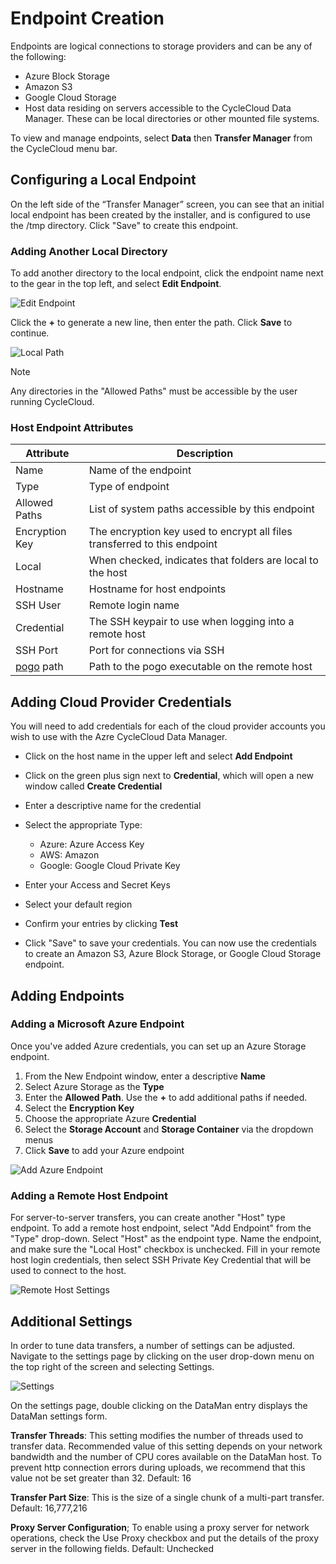 # Endpoint Creation

Endpoints are logical connections to storage providers and can be any of the following:

* Azure Block Storage  
* Amazon S3
* Google Cloud Storage
* Host data residing on servers accessible to the CycleCloud Data Manager. These can be local directories or other mounted file systems.

To view and manage endpoints, select **Data** then **Transfer Manager** from the CycleCloud menu bar.

## Configuring a Local Endpoint

On the left side of the “Transfer Manager” screen, you can see that an initial
local endpoint has been created by the installer, and is configured to use the
/tmp directory. Click "Save" to create this endpoint.

### Adding Another Local Directory

To add another directory to the local endpoint, click the endpoint name next to the gear in the
top left, and select **Edit Endpoint**.

![Edit Endpoint](~/images/edit_endpoint.png)

Click the **+** to generate a new line, then enter the path. Click **Save** to continue.

![Local Path](~/images/local_path.png)

> [!NOTE]
> Any directories in the "Allowed Paths" must be accessible by the user running CycleCloud.

### Host Endpoint Attributes

| Attribute                                                                     | Description                                                               |
| ----------------------------------------------------------------------------- | ------------------------------------------------------------------------- |
| Name                                                                          | Name of the endpoint                                                      |
| Type                                                                          | Type of endpoint                                                          |
| Allowed Paths                                                                 | List of system paths accessible by this endpoint                          |
| Encryption Key                                                                | The encryption key used to encrypt all files transferred to this endpoint |
| Local                                                                         | When checked, indicates that folders are local to the host                |
| Hostname                                                                      | Hostname for host endpoints                                               |
| SSH User                                                                      | Remote login name                                                         |
| Credential                                                                    | The SSH keypair to use when logging into a remote host                    |
| SSH Port                                                                      | Port for connections via SSH                                              |
| [pogo](https://review.docs.microsoft.com/en-us/cycle/pogo?branch=master) path | Path to the pogo executable on the remote host                            |

## Adding Cloud Provider Credentials

You will need to add credentials for each of the cloud provider accounts you wish to use with the Azre CycleCloud Data Manager.

- Click on the host name in the upper left and select **Add Endpoint**
- Click on the green plus sign next to **Credential**, which will open a new window called **Create Credential**
- Enter a descriptive name for the credential
- Select the appropriate Type:

  - Azure: Azure Access Key
  - AWS: Amazon
  - Google: Google Cloud Private Key

- Enter your Access and Secret Keys
- Select your default region
- Confirm your entries by clicking **Test**
- Click "Save" to save your credentials. You can now use the credentials to create an Amazon S3, Azure Block Storage, or Google Cloud Storage endpoint.

## Adding Endpoints

### Adding a Microsoft Azure Endpoint

Once you've added Azure credentials, you can set up an Azure Storage endpoint.

1. From the New Endpoint window, enter a descriptive **Name**
2. Select Azure Storage as the **Type**
3. Enter the **Allowed Path**. Use the **+** to add additional paths if needed.
4. Select the **Encryption Key**
5. Choose the appropriate Azure **Credential**
6. Select the **Storage Account** and **Storage Container** via the dropdown menus
7. Click **Save** to add your Azure endpoint

![Add Azure Endpoint](~/images/add_endpoint-azure.png)

### Adding a Remote Host Endpoint

For server-to-server transfers, you can create another "Host" type endpoint. To
add a remote host endpoint, select "Add Endpoint" from the "Type" drop-down.
Select "Host" as the endpoint type. Name the endpoint, and make sure the "Local Host"
checkbox is unchecked. Fill in your remote host login credentials, then select
SSH Private Key Credential that will be used to connect to the host.

![Remote Host Settings](~/images/add_endpoint-remotehost.png)

## Additional Settings

In order to tune data transfers, a number of settings can be adjusted.
Navigate to the settings page by clicking on the user drop-down menu on the top right of the screen and selecting Settings.

![Settings](~/images/settings_dropdown.png)

On the settings page, double clicking on the DataMan entry displays the DataMan settings form.

**Transfer Threads**: This setting modifies the number of threads used to transfer data. Recommended value of this setting depends on your network bandwidth and the number of CPU cores available on the DataMan host. To prevent http connection errors during uploads, we recommend that this value not be set greater than 32. Default: 16

**Transfer Part Size**: This is the size of a single chunk of a multi-part transfer. Default: 16,777,216

**Proxy Server Configuration**; To enable using a proxy server for network operations, check the Use Proxy checkbox and put the details of the proxy server in the following fields. Default: Unchecked
